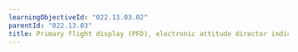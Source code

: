 ```yaml
---
learningObjectiveId: "022.13.03.02"
parentId: "022.13.03"
title: Primary flight display (PFD), electronic attitude director indicator (EADI)
---
```

